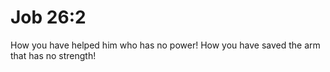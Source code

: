 # Job 26:2

How you have helped him who has no power! How you have saved the arm that has no strength!
